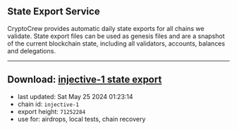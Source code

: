 ## State Export Service
CryptoCrew provides automatic daily state exports for all chains we validate. State export files can be used as genesis files and are a snapshot of the current blockchain state, including all validators, accounts, balances and delegations.

---
**Download: [injective-1 state export](https://dl-eu2.ccvalidators.com/SERVICE/injective/injective-1_export_71252284.json)**
---

- last updated: Sat May 25 2024 01:23:14
- chain id: `injective-1`
- export height: `71252284`
- use for: airdrops, local tests, chain recovery
